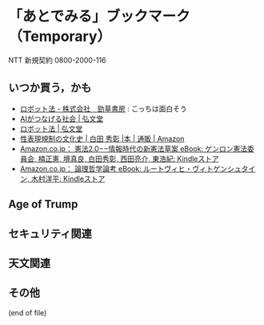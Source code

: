# 「あとでみる」ブックマーク（Temporary）

NTT 新規契約 0800-2000-116

## いつか買う，かも

- [ロボット法 - 株式会社　勁草書房](http://www.keisoshobo.co.jp/book/b324580.html) : こっちは面白そう
- [AIがつなげる社会 | 弘文堂](http://www.koubundou.co.jp/book/b315740.html)
- [ロボット法 | 弘文堂](http://www.koubundou.co.jp/book/b324653.html)
- [性表現規制の文化史 | 白田 秀彰 |本 | 通販 | Amazon](http://www.amazon.co.jp/exec/obidos/ASIN/4750515183/baldandersinf-22/)
- [Amazon.co.jp： 憲法2.0−−情報時代の新憲法草案 eBook: ゲンロン憲法委員会, 楠正憲, 境真良, 白田秀彰, 西田亮介, 東浩紀: Kindleストア](http://www.amazon.co.jp/exec/obidos/ASIN/B00K1XRA86/baldandersinf-22/)
- [Amazon.co.jp： 論理哲学論考 eBook: ルートヴィヒ・ヴィトゲンシュタイン, 木村洋平: Kindleストア](https://www.amazon.co.jp/dp/B06ZYR4NJ6/)

## Age of Trump


## セキュリティ関連


## 天文関連


## その他


(end of file)
